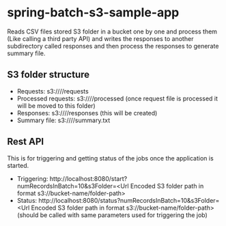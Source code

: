 # spring-batch-s3-sample-app
Reads CSV files stored S3 folder in a bucket one by one and process them (Like calling a third party API) and writes the responses to another subdirectory called responses and then process the responses to generate summary file.
## S3 folder structure
* Requests: s3://<bucket-name>/<folder-path>/requests
* Processed requests: s3://<bucket-name>/<folder-path>/processed (once request file is processed it will be moved to this folder)
* Responses: s3://<bucket-name>/<folder-path>/responses (this will be created)
* Summary file: s3://<bucket-name>/<folder-path>/summary.txt
## Rest API
This is for triggering and getting status of the jobs once the application is started.
* Triggering: http://localhost:8080/start?numRecordsInBatch=10&s3Folder=<Url Encoded S3 folder path in format s3://bucket-name/folder-path>
* Status: http://localhost:8080/status?numRecordsInBatch=10&s3Folder=<Url Encoded S3 folder path in format s3://bucket-name/folder-path> (should be called with same parameters used for triggering the job)
